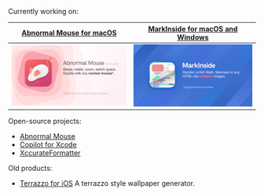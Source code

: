 Currently working on:

|[Abnormal Mouse for macOS](https://abnormalmouse.intii.com)|[MarkInside for macOS and Windows](https://markinside.intii.com)|
|--|--|
|<div><a href="https://abnormalmouse.intii.com"><img src="https://github.com/intitni/AbnormalMouseWebsite/blob/master/image/twitter-card-en.png?raw=true"></a></div>|<div><a href="https://markinside.intii.com"><img src="https://github.com/intitni/MarkInsideWebsite/blob/master/Twitter_Card_EN.png?raw=true"></a></div>

Open-source projects:

- [Abnormal Mouse](https://github.com/intitni/AbnormalMouseApp)
- [Copilot for Xcode](https://github.com/intitni/CopilotForXcode)
- [XccurateFormatter](https://github.com/intitni/XccurateFormatter)

Old products: 

- [Terrazzo for iOS](https://apps.apple.com/us/app/terrazzo-wallpaper-generator/id1480321976)
  A terrazzo style wallpaper generator.

